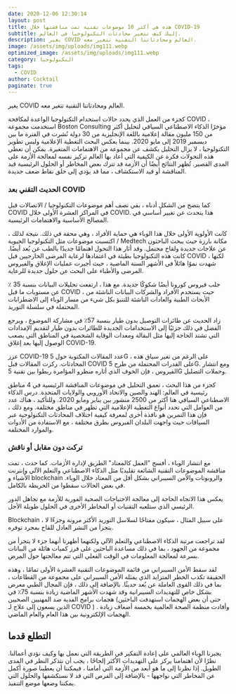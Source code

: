 ```yaml
---
date: 2020-12-06 12:30:14
layout: post
title: هذه هي أكثر 10 موضوعات تقنية تمت مناقشتها خلال COVID-19
subtitle: إليك كيف تتغير محادثات التكنولوجيا في العالم.
description: يغير COVID العالم ومحادثاتنا التقنية تتغير معه.
image: /assets/img/uploads/img111.webp
optimized_image: /assets/img/uploads/img111.webp
category: التكنولوجيا
tags:
  - COVID
author: Cocktail
paginate: true
---
```

يغير COVID العالم ومحادثاتنا التقنية تتغير معه.

كجزء من العمل الذي يحدد حالات استخدام التكنولوجيا الواعدة لمكافحة COVID ، استخدمت مجموعة Boston Consulting مؤخرًا الذكاء الاصطناعي السياقي لتحليل أكثر من 150 مليون مقالة إعلامية باللغة الإنجليزية من 30 دولة نُشرت في الفترة ما بين ديسمبر 2019 إلى مايو 2020. بينما يعكس البحث التغطية الإعلامية وليس تطوير التكنولوجيا ، لا يزال التحليل يكشف عن مجموعة من الاهتمامات المتغيرة. يمكن أن تعطي هذه التحولات فكرة عن الكيفية التي أعاد بها العالم تركيز نفسه لمعالجة الأزمة على المدى القصير. تُظهر النتائج أيضًا أن الأزمة قد تترك بعض المخاطر أو الحلول الرئيسية قيد المناقشة أو قيد الاستكشاف ، مما قد يؤدي إلى خلق نقاط ضعف جديدة.

### الحديث التقني بعد COVID

كما يتضح من الشكل أدناه ، بقي نصف أهم موضوعات التكنولوجيا / الاتصالات قبل COVID في المراكز العشرة الأولى خلال COVID. هذا يتحدث عن تغيير أساسي في المصالح الأساسية والاهتمامات الرئيسية.

كانت الأولوية الأولى خلال هذا الوباء هي حماية الأفراد ، وهي محقة في ذلك. نتيجة لذلك ، اكتسبت موضوعات مثل التكنولوجيا الحيوية / Medtech مكانة بارزة حيث يبحث الباحثون عن علاجات جديدة ولقاح محتمل. وقد أثار هذا التحول اهتمامًا جديدًا بالطب عن بُعد أيضًا. كانت هذه التكنولوجيا بطيئة في اعتمادها لرعاية المرضى الخارجيين قبل COVID ، لكنها شهدت نموًا هائلاً في الأشهر الستة الماضية ، حيث أجبرت عمليات الإغلاق والفيروس المرضى والأطباء على البحث عن حلول جديدة للرعاية.

جلب فيروس كورونا أيضًا شكوكًا جديدة. مع هذا ، ارتفعت تحليلات البيانات بنسبة 35 ٪ عن مستويات ما قبل COVID ، حيث يستخدم الأفراد والشركات البيانات الناشئة من الأبحاث الطبية والعادات الناشئة للتنبؤ بكل شيء من مسار الوباء إلى الاضطرابات المحتملة في سلسلة التوريد.

زاد الحديث عن طائرات التوصيل بدون طيار بنسبة 57٪ في مشاركة الموضوع ، ويرجع الفضل في ذلك جزئيًا إلى الاستخدامات الجديدة للطائرات بدون طيار لتقديم الإمدادات التي تشتد الحاجة إليها مثل البقالة ومعدات الوقاية الشخصية في المناطق التي يصعب الوصول إليها بعد إغلاق COVID-19.

عزز COVID-19 عدد المقالات المكتوبة حول 5G ، على الرغم من تغير سياق هذه المحادثات. ركزت المقالات قبل COVID على القدرات المحتملة من طرح 5G. ومع انتشار الفيروس ، فإن الخوف الذي أثاره منظرو المؤامرة ربطوا بين تقنية 5G وحملات التضليل.

كجزء من هذا البحث ، تعمق التحليل في موضوعات المناقشة الرئيسية في 4 مناطق رئيسية في العالم: الهند والصين والاتحاد الأوروبي والولايات المتحدة. درس الذكاء الاصطناعي السياقي هنا أكثر من 2500 منشور بين يناير ومايو 2020. وللتأكيد ، هناك عدد من العوامل التي تحدد أنواع التغطية الإعلامية التي تظهر في مناطق مختلفة. ومع ذلك ، فإن هذا التمرين هو نافذة أخرى لمعرفة كيفية اختلاف المحادثات التكنولوجية عبر السياقات حيث واجهت البلدان الفيروس بطرق مختلفة ، مع الاستفادة من الأدوات والموارد المختلفة.

### تركت دون مقابل أو ناقش

مع انتشار الوباء ، أفسح "العمل كالمعتاد" الطريق لإدارة الأزمات. كما حدث ، تمت مناقشة الموضوعات التقنية الشائعة تقليديًا مثل الذكاء الاصطناعي والتعلم الآلي وإنترنت الأشياء و blockchain والروبوتات والأمن السيبراني بشكل أقل من المعتاد خلال الوباء. في بعض الحالات سقطوا من الخريطة بالكامل.

يعكس هذا الاتجاه الحاجة إلى معالجة الاحتياجات الصحية الفورية للأزمة مع تجاهل الدور الرئيسي الذي ستلعبه التقنيات أو المخاطر الأخرى في الحلول طويلة الأجل.

Blockchain ، على سبيل المثال ، سيكون مفتاحًا لسلاسل التوريد الأكثر مرونة وجزءًا لا يتجزأ من النشر العادل للقاح بمجرد توفره.

لقد تراجعت مرتبة الذكاء الاصطناعي والتعلم الآلي ولكنهما أظهرتا أنهما جزء لا يتجزأ من مجموعة من الجهود ، بما في ذلك مساعدة الباحثين على فرز كميات هائلة من البيانات بسرعة لمعالجة المعلومات في الوقت الفعلي التي تتم معالجتها حول المرض.

لقد سقط الأمن السيبراني من قائمة الموضوعات التقنية العشرة الأولى تمامًا ، وهذه الحقيقة تكذب الخطر المتزايد الذي يمثله الأمن السيبراني على مجموعة من القطاعات ، بما في ذلك القوى العاملة عن بُعد حديثًا. بالإضافة إلى ذلك ، فإن المجال الطبي معرض بشكل خاص للتهديدات السيبرانية وقد شهدت الأشهر الماضية زيادة بنسبة 75٪ في هجمات برامج الفدية ضد المهنيين الصحيين (حتى أن بعض الهجمات استهدفت الباحثين الذين يسعون إلى علاج لـ COVID ) . وأفادت منظمة الصحة العالمية بخمسة أضعاف زيادة الهجمات الإلكترونية بين هذا العام والعام الماضي.

## التطلع قدما

يجبرنا الوباء العالمي على إعادة التفكير في الطريقة التي نعمل بها وكيف نؤدي أعمالنا. نظرًا لأن اهتمامنا يركز على التهديدات الأكثر إلحاحًا ، يجب أن نتذكر النظر في المدى الطويل. إذا نظرنا إلى ما هو أبعد من الأزمة التي أمامنا ، فيمكننا أن يعطينا صورة أكمل عن المخاطر التي نواجهها - بالإضافة إلى الفرص التي قد لا نستكشفها والحلول التي يمكننا وضعها موضع التنفيذ.